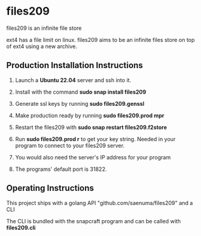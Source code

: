 # files209

files209 is an infinite file store

ext4 has a file limit on linux. files209 aims to be an infinite files
store on top of ext4 using a new archive.

## Production Installation Instructions

1.  Launch a **Ubuntu 22.04** server and ssh into it.
1.  Install with the command **sudo snap install files209**
1.  Generate ssl keys by running **sudo files209.genssl**
1.  Make production ready by running **sudo files209.prod mpr**
1.  Restart the files209 with **sudo snap restart files209.f2store**
1.  Run **sudo files209.prod r** to get your key string. Needed in your program to connect to your files209 server.
1.  You would also need the server's IP address for your program

1.  The programs' default port is 31822.


## Operating Instructions

This project ships with a golang API "github.com/saenuma/files209" and a CLI

The CLI is bundled with the snapcraft program and can be called with **files209.cli**